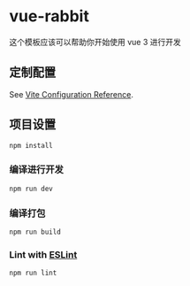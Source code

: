 # vue-rabbit

这个模板应该可以帮助你开始使用 vue 3 进行开发

## 定制配置

See [Vite Configuration Reference](https://vitejs.dev/config/).

## 项目设置

```sh
npm install
```

### 编译进行开发

```sh
npm run dev
```

### 编译打包

```sh
npm run build
```

### Lint with [ESLint](https://eslint.org/)

```sh
npm run lint
```
